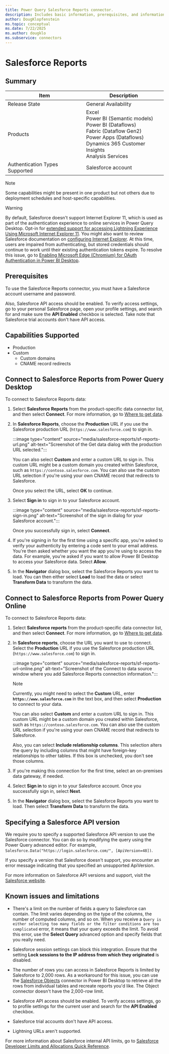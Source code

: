 ```yaml
---
title: Power Query Salesforce Reports connector.
description: Includes basic information, prerequisites, and information on how to connect to your data, along with a list of known issues and limitations.
author: DougKlopfenstein
ms.topic: conceptual
ms.date: 7/22/2025
ms.author: dougklo
ms.subservice: connectors
---
```


# Salesforce Reports

## Summary

| Item | Description |
| ---- | ----------- |
| Release State | General Availability |
| Products | Excel<br/>Power BI (Semantic models)<br/>Power BI (Dataflows)<br/>Fabric (Dataflow Gen2)<br/>Power Apps (Dataflows)<br/>Dynamics 365 Customer Insights<br/>Analysis Services |
| Authentication Types Supported | Salesforce account |

> [!NOTE]
> Some capabilities might be present in one product but not others due to deployment schedules and host-specific capabilities.

> [!WARNING]
> By default, Salesforce doesn't support Internet Explorer 11, which is used as part of the authentication experience to online services in Power Query Desktop. Opt-in for [extended support for accessing Lightning Experience Using Microsoft Internet Explorer 11](https://help.salesforce.com/articleView?id=000333934&type=1&mode=1). You might also want to review Salesforce documentation on [configuring Internet Explorer](https://developer.salesforce.com/docs/atlas.en-us.salesforce_supported_browsers_cheatsheet.meta/salesforce_supported_browsers_cheatsheet/getstart_browser_ie.htm). At this time, users are impaired from authenticating, but stored credentials should continue to work until their existing authentication tokens expire. To resolve this issue, go to [Enabling Microsoft Edge (Chromium) for OAuth Authentication in Power BI Desktop](../oauth-edge-chromium.md).

## Prerequisites

To use the Salesforce Reports connector, you must have a Salesforce account username and password.

Also, Salesforce API access should be enabled. To verify access settings, go to your personal Salesforce page, open your profile settings, and search for and make sure the **API Enabled** checkbox is selected. Take note that Salesforce trial accounts don't have API access.

## Capabilities Supported

* Production
* Custom
  * Custom domains
  * CNAME record redirects

## Connect to Salesforce Reports from Power Query Desktop

To connect to Salesforce Reports data:

1. Select **Salesforce Reports** from the product-specific data connector list, and then select **Connect**. For more information, go to [Where to get data](../where-to-get-data.md).

2. In **Salesforce Reports**, choose the **Production** URL if you use the Salesforce production URL (`https://www.salesforce.com`) to sign in.

   :::image type="content" source="media/salesforce-reports/sf-reports-url.png" alt-text="Screenshot of the Get data dialog with the production URL selected.":::

   You can also select **Custom** and enter a custom URL to sign in. This custom URL might be a custom domain you created within Salesforce, such as `https://contoso.salesforce.com`. You can also use the custom URL selection if you're using your own CNAME record that redirects to Salesforce.

   Once you select the URL, select **OK** to continue.

3. Select **Sign in** to sign in to your Salesforce account.

   :::image type="content" source="media/salesforce-reports/sf-reports-sign-in.png" alt-text="Screenshot of the sign in dialog for your Salesforce account.":::

   Once you successfully sign in, select **Connect**.

4. If you're signing in for the first time using a specific app, you're asked to verify your authenticity by entering a code sent to your email address. You're then asked whether you want the app you're using to access the data. For example, you're asked if you want to allow Power BI Desktop to access your Salesforce data. Select **Allow**.

5. In the **Navigator** dialog box, select the Salesforce Reports you want to load. You can then either select **Load** to load the data or select **Transform Data** to transform the data.

## Connect to Salesforce Reports from Power Query Online

To connect to Salesforce Reports data:

1. Select **Salesforce reports** from the product-specific data connector list, and then select **Connect**. For more information, go to [Where to get data](../where-to-get-data.md).

2. In **Salesforce reports**, choose the URL you want to use to connect. Select the **Production** URL if you use the Salesforce production URL (`https://www.salesforce.com`) to sign in.

   :::image type="content" source="media/salesforce-reports/sf-reports-url-online.png" alt-text="Screenshot of the Connect to data source window where you add Salesforce Reports connection information.":::

   > [!NOTE]
   >Currently, you might need to select the **Custom** URL, enter **`https://www.salesforce.com`** in the text box, and then select **Production** to connect to your data.

   You can also select **Custom** and enter a custom URL to sign in. This custom URL might be a custom domain you created within Salesforce, such as `https://contoso.salesforce.com`. You can also use the custom URL selection if you're using your own CNAME record that redirects to Salesforce.

   Also, you can select **Include relationship columns**. This selection alters the query by including columns that might have foreign-key relationships to other tables. If this box is unchecked, you don't see those columns.

3. If you're making this connection for the first time, select an on-premises data gateway, if needed.

4. Select **Sign in** to sign in to your Salesforce account. Once you successfully sign in, select **Next**.

5. In the **Navigator** dialog box, select the Salesforce Reports you want to load. Then select **Transform Data** to transform the data.

## Specifying a Salesforce API version

We require you to specify a supported Salesforce API version to use the Salesforce connector. You can do so by modifying the query using the Power Query advanced editor. For example, `Salesforce.Data("https://login.salesforce.com/", [ApiVersion=48])`.

If you specify a version that Salesforce doesn't support, you encounter an error message indicating that you specified an unsupported ApiVersion.

For more information on Salesforce API versions and support, visit the [Salesforce website](https://help.salesforce.com/s/articleView?id=000381744&type=1).

## Known issues and limitations

* There's a limit on the number of fields a query to Salesforce can contain. The limit varies depending on the type of the columns, the number of computed columns, and so on. When you receive a `Query is either selecting too many fields or the filter conditions are too complicated` error, it means that your query exceeds the limit. To avoid this error, use the **Select Query** advanced option and specify fields that you really need.

* Salesforce session settings can block this integration. Ensure that the setting **Lock sessions to the IP address from which they originated** is disabled.

* The number of rows you can access in Salesforce Reports is limited by Salesforce to 2,000 rows. As a workaround for this issue, you can use the [Salesforce Objects](salesforce-objects.md) connector in Power BI Desktop to retrieve all the rows from individual tables and recreate reports you'd like. The Object connector doesn't have the 2,000-row limit.

* Salesforce API access should be enabled. To verify access settings, go to profile settings for the current user and search for the **API Enabled** checkbox.

* Salesforce trial accounts don't have API access.

* Lightning URLs aren't supported.

For more information about Salesforce internal API limits, go to [Salesforce Developer Limits and Allocations Quick Reference](https://developer.salesforce.com/docs/atlas.en-us.salesforce_app_limits_cheatsheet.meta/salesforce_app_limits_cheatsheet/salesforce_app_limits_platform_api.htm#!).
